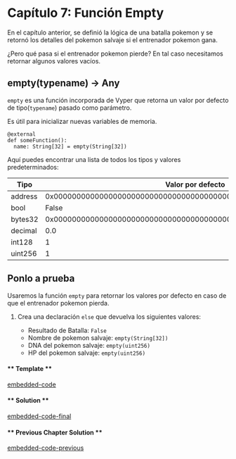<!-- Add translation for the following page: https://vyper.fun/#/2/empty
Do NOT change the code below. The below code runs the code editor -->

# Capítulo 7: Función Empty

En el capítulo anterior, se definió la lógica de una batalla pokemon y se retornó los detalles del pokemon salvaje si el entrenador pokemon gana.

¿Pero qué pasa si el entrenador pokemon pierde? En tal caso necesitamos retornar algunos valores vacíos.

## empty(typename) → Any

`empty` es una función incorporada de Vyper que retorna un valor por defecto de tipo(`typename`) pasado como parámetro.

Es útil para inicializar nuevas variables de memoria.

    @external
    def someFunction():
      name: String[32] = empty(String[32])

Aquí puedes encontrar una lista de todos los tipos y valores predeterminados:

| Tipo     | Valor por defecto                                                           |
|----------|-----------------------------------------------------------------------------|
| address  | 0x0000000000000000000000000000000000000000                                  |
| bool     | False                                                                       |
| bytes32  | 0x0000000000000000000000000000000000000000000000000000000000000000          |
| decimal  | 0.0                                                                         |
| int128   | 1                                                                           |
| uint256  | 1                                                                           |

## Ponlo a prueba

Usaremos la función `empty` para retornar los valores por defecto en caso de que el entrenador pokemon pierda.

1. Crea una declaración `else` que devuelva los siguientes valores:

   * Resultado de Batalla: `False`
   * Nombre de pokemon salvaje: `empty(String[32])`
   * DNA del pokemon salvaje: `empty(uint256)`
   * HP del pokemon salvaje: `empty(uint256)`

<!-- tabs:start -->

#### ** Template **

[embedded-code](../assets/2/2.7-template-code.vy ':include :type=code embed-template')

#### ** Solution **

[embedded-code-final](../assets/2/2.7-finished-code.vy ':include :type=code embed-final')

#### ** Previous Chapter Solution **

[embedded-code-previous](../assets/2/2.6-finished-code.vy ':include :type=code embed-previous')

<!-- tabs:end -->
